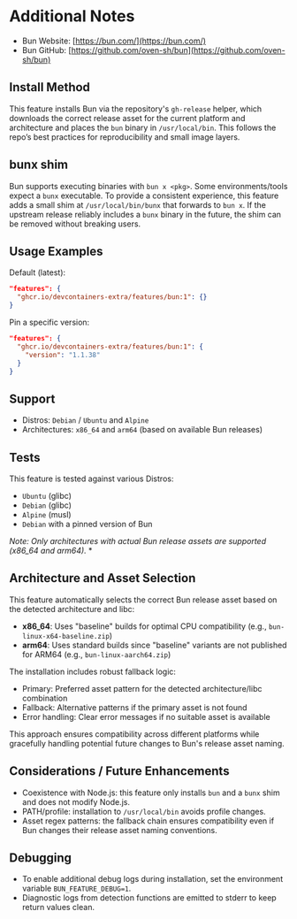 # Additional Notes

- Bun Website: [https://bun.com/](https://bun.com/)
- Bun GitHub: [https://github.com/oven-sh/bun](https://github.com/oven-sh/bun)

## Install Method

This feature installs Bun via the repository's `gh-release` helper, which downloads the correct release asset for the current platform and architecture and places the `bun` binary in `/usr/local/bin`. This follows the repo’s best practices for reproducibility and small image layers.

## bunx shim

Bun supports executing binaries with `bun x <pkg>`. Some environments/tools expect a `bunx` executable. To provide a consistent experience, this feature adds a small shim at `/usr/local/bin/bunx` that forwards to `bun x`. If the upstream release reliably includes a `bunx` binary in the future, the shim can be removed without breaking users.

## Usage Examples

Default (latest):

```json
"features": {
  "ghcr.io/devcontainers-extra/features/bun:1": {}
}
```

Pin a specific version:

```json
"features": {
  "ghcr.io/devcontainers-extra/features/bun:1": {
    "version": "1.1.38"
  }
}
```

## Support

- Distros: `Debian` / `Ubuntu` and `Alpine`
- Architectures: `x86_64` and `arm64` (based on available Bun releases)

## Tests

This feature is tested against various Distros:

- `Ubuntu` (glibc)
- `Debian` (glibc)
- `Alpine` (musl)
- `Debian` with a pinned version of Bun

*Note: Only architectures with actual Bun release assets are supported (x86_64 and arm64).* *

## Architecture and Asset Selection

This feature automatically selects the correct Bun release asset based on the detected architecture and libc:

- **x86_64**: Uses "baseline" builds for optimal CPU compatibility (e.g., `bun-linux-x64-baseline.zip`)
- **arm64**: Uses standard builds since "baseline" variants are not published for ARM64 (e.g., `bun-linux-aarch64.zip`)

The installation includes robust fallback logic:

- Primary: Preferred asset pattern for the detected architecture/libc combination
- Fallback: Alternative patterns if the primary asset is not found
- Error handling: Clear error messages if no suitable asset is available

This approach ensures compatibility across different platforms while gracefully handling potential future changes to Bun's release asset naming.

## Considerations / Future Enhancements

- Coexistence with Node.js: this feature only installs `bun` and a `bunx` shim and does not modify Node.js.
- PATH/profile: installation to `/usr/local/bin` avoids profile changes.
- Asset regex patterns: the fallback chain ensures compatibility even if Bun changes their release asset naming conventions.

## Debugging

- To enable additional debug logs during installation, set the environment variable `BUN_FEATURE_DEBUG=1`.
- Diagnostic logs from detection functions are emitted to stderr to keep return values clean.
